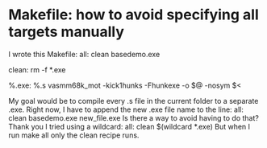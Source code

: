 
# Makefile: how to avoid specifying all targets manually

I wrote this Makefile:
all: clean basedemo.exe

clean:
  rm -f *.exe

%.exe: %.s
  vasmm68k_mot -kick1hunks -Fhunkexe -o $@ -nosym $<

My goal would be to compile every .s file in the current folder to a separate .exe.
Right now, I have to append the new .exe file name to the line: all: clean basedemo.exe new_file.exe
Is there a way to avoid having to do that?
Thank you
I tried using a wildcard:
all: clean $(wildcard *.exe)
But when I run make all only the clean recipe runs.

        